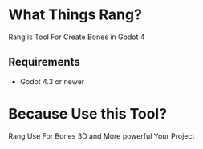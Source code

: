 # What Things Rang?
Rang is Tool For Create Bones in Godot 4


## Requirements 
- Godot 4.3 or newer

# Because Use this Tool?
Rang Use For Bones 3D and More powerful Your Project
